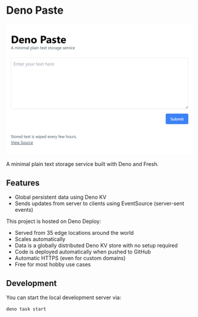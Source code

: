 # Deno Paste

![Screenshot](./static/screenshot.png)

A minimal plain text storage service built with Deno and Fresh.

## Features

- Global persistent data using Deno KV
- Sends updates from server to clients using EventSource (server-sent events)

This project is hosted on Deno Deploy:

- Served from 35 edge locations around the world
- Scales automatically
- Data is a globally distributed Deno KV store with no setup required
- Code is deployed automatically when pushed to GitHub
- Automatic HTTPS (even for custom domains)
- Free for most hobby use cases

## Development

You can start the local development server via:

```
deno task start
```

